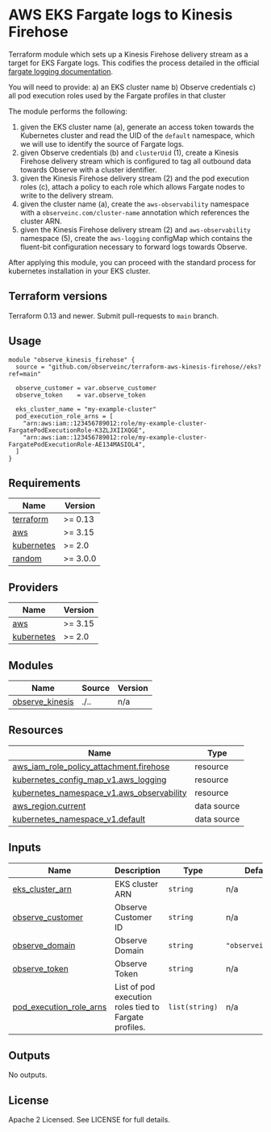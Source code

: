 # AWS EKS Fargate logs to Kinesis Firehose

Terraform module which sets up a Kinesis Firehose delivery stream as a target for EKS Fargate logs. This codifies the process detailed in the official [fargate logging documentation](https://docs.aws.amazon.com/eks/latest/userguide/fargate-logging.html).

You will need to provide:
a) an EKS cluster name
b) Observe credentials
c) all pod execution roles used by the Fargate profiles in that cluster

The module performs the following:

1) given the EKS cluster name (a), generate an access token towards the Kubernetes
   cluster and read the UID of the `default` namespace, which we will use to
   identify the source of Fargate logs.
2) given Observe credentials (b) and `clusterUid` (1), create a Kinesis Firehose
   delivery stream which is configured to tag all outbound data towards Observe
   with a cluster identifier.
3) given the Kinesis Firehose delivery stream (2) and the pod execution roles (c),
   attach a policy to each role which allows Fargate nodes to write to the
   delivery stream.
4) given the cluster name (a), create the `aws-observability` namespace with a
   `observeinc.com/cluster-name` annotation which references the cluster ARN.
5) given the Kinesis Firehose delivery stream (2) and `aws-observability`
   namespace (5), create the `aws-logging` configMap which contains the fluent-bit
   configuration necessary to forward logs towards Observe.

After applying this module, you can proceed with the standard process for
kubernetes installation in your EKS cluster.

## Terraform versions

Terraform 0.13 and newer. Submit pull-requests to `main` branch.

## Usage

```hcl
module "observe_kinesis_firehose" {
  source = "github.com/observeinc/terraform-aws-kinesis-firehose//eks?ref=main"

  observe_customer = var.observe_customer
  observe_token    = var.observe_token

  eks_cluster_name = "my-example-cluster"
  pod_execution_role_arns = [
    "arn:aws:iam::123456789012:role/my-example-cluster-FargatePodExecutionRole-K3ZLJXIIXQGE",
    "arn:aws:iam::123456789012:role/my-example-cluster-FargatePodExecutionRole-AE134MASIOL4",
  ]
}
```

<!-- BEGINNING OF PRE-COMMIT-TERRAFORM DOCS HOOK -->
## Requirements

| Name | Version |
|------|---------|
| <a name="requirement_terraform"></a> [terraform](#requirement\_terraform) | >= 0.13 |
| <a name="requirement_aws"></a> [aws](#requirement\_aws) | >= 3.15 |
| <a name="requirement_kubernetes"></a> [kubernetes](#requirement\_kubernetes) | >= 2.0 |
| <a name="requirement_random"></a> [random](#requirement\_random) | >= 3.0.0 |

## Providers

| Name | Version |
|------|---------|
| <a name="provider_aws"></a> [aws](#provider\_aws) | >= 3.15 |
| <a name="provider_kubernetes"></a> [kubernetes](#provider\_kubernetes) | >= 2.0 |

## Modules

| Name | Source | Version |
|------|--------|---------|
| <a name="module_observe_kinesis"></a> [observe\_kinesis](#module\_observe\_kinesis) | ./.. | n/a |

## Resources

| Name | Type |
|------|------|
| [aws_iam_role_policy_attachment.firehose](https://registry.terraform.io/providers/hashicorp/aws/latest/docs/resources/iam_role_policy_attachment) | resource |
| [kubernetes_config_map_v1.aws_logging](https://registry.terraform.io/providers/hashicorp/kubernetes/latest/docs/resources/config_map_v1) | resource |
| [kubernetes_namespace_v1.aws_observability](https://registry.terraform.io/providers/hashicorp/kubernetes/latest/docs/resources/namespace_v1) | resource |
| [aws_region.current](https://registry.terraform.io/providers/hashicorp/aws/latest/docs/data-sources/region) | data source |
| [kubernetes_namespace_v1.default](https://registry.terraform.io/providers/hashicorp/kubernetes/latest/docs/data-sources/namespace_v1) | data source |

## Inputs

| Name | Description | Type | Default | Required |
|------|-------------|------|---------|:--------:|
| <a name="input_eks_cluster_arn"></a> [eks\_cluster\_arn](#input\_eks\_cluster\_arn) | EKS cluster ARN | `string` | n/a | yes |
| <a name="input_observe_customer"></a> [observe\_customer](#input\_observe\_customer) | Observe Customer ID | `string` | n/a | yes |
| <a name="input_observe_domain"></a> [observe\_domain](#input\_observe\_domain) | Observe Domain | `string` | `"observeinc.com"` | no |
| <a name="input_observe_token"></a> [observe\_token](#input\_observe\_token) | Observe Token | `string` | n/a | yes |
| <a name="input_pod_execution_role_arns"></a> [pod\_execution\_role\_arns](#input\_pod\_execution\_role\_arns) | List of pod execution roles tied to Fargate profiles. | `list(string)` | n/a | yes |

## Outputs

No outputs.
<!-- END OF PRE-COMMIT-TERRAFORM DOCS HOOK -->

## License

Apache 2 Licensed. See LICENSE for full details.
